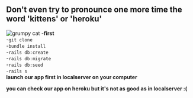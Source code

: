 
## Don't even try to pronounce one more time the word 'kittens' or 'heroku'  <br />
![grumpy cat](https://i.etsystatic.com/15090621/r/il/e84a5d/1480712183/il_570xN.1480712183_cce7.jpg)
-**first** <br />
-`git clone` <br />
-`bundle install`<br />
-`rails db:create`<br />
-`rails db:migrate` <br />
-`rails db:seed` <br />
-`rails s`<br />
**launch our app first in localserver on your computer** <br />

**you can check our app on heroku but it's not as good as in localserver :(** <br />
